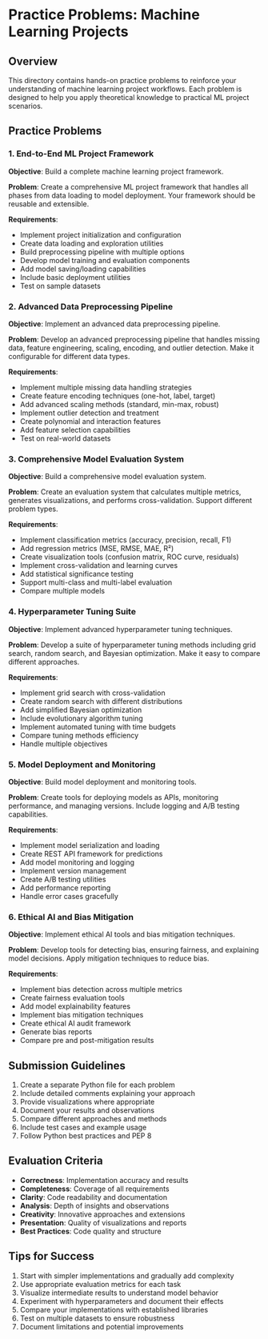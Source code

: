# Practice Problems: Machine Learning Projects

## Overview
This directory contains hands-on practice problems to reinforce your understanding of machine learning project workflows. Each problem is designed to help you apply theoretical knowledge to practical ML project scenarios.

## Practice Problems

### 1. End-to-End ML Project Framework
**Objective**: Build a complete machine learning project framework.

**Problem**: 
Create a comprehensive ML project framework that handles all phases from data loading to model deployment. Your framework should be reusable and extensible.

**Requirements**:
- Implement project initialization and configuration
- Create data loading and exploration utilities
- Build preprocessing pipeline with multiple options
- Develop model training and evaluation components
- Add model saving/loading capabilities
- Include basic deployment utilities
- Test on sample datasets

### 2. Advanced Data Preprocessing Pipeline
**Objective**: Implement an advanced data preprocessing pipeline.

**Problem**:
Develop an advanced preprocessing pipeline that handles missing data, feature engineering, scaling, encoding, and outlier detection. Make it configurable for different data types.

**Requirements**:
- Implement multiple missing data handling strategies
- Create feature encoding techniques (one-hot, label, target)
- Add advanced scaling methods (standard, min-max, robust)
- Implement outlier detection and treatment
- Create polynomial and interaction features
- Add feature selection capabilities
- Test on real-world datasets

### 3. Comprehensive Model Evaluation System
**Objective**: Build a comprehensive model evaluation system.

**Problem**:
Create an evaluation system that calculates multiple metrics, generates visualizations, and performs cross-validation. Support different problem types.

**Requirements**:
- Implement classification metrics (accuracy, precision, recall, F1)
- Add regression metrics (MSE, RMSE, MAE, R²)
- Create visualization tools (confusion matrix, ROC curve, residuals)
- Implement cross-validation and learning curves
- Add statistical significance testing
- Support multi-class and multi-label evaluation
- Compare multiple models

### 4. Hyperparameter Tuning Suite
**Objective**: Implement advanced hyperparameter tuning techniques.

**Problem**:
Develop a suite of hyperparameter tuning methods including grid search, random search, and Bayesian optimization. Make it easy to compare different approaches.

**Requirements**:
- Implement grid search with cross-validation
- Create random search with different distributions
- Add simplified Bayesian optimization
- Include evolutionary algorithm tuning
- Implement automated tuning with time budgets
- Compare tuning methods efficiency
- Handle multiple objectives

### 5. Model Deployment and Monitoring
**Objective**: Build model deployment and monitoring tools.

**Problem**:
Create tools for deploying models as APIs, monitoring performance, and managing versions. Include logging and A/B testing capabilities.

**Requirements**:
- Implement model serialization and loading
- Create REST API framework for predictions
- Add model monitoring and logging
- Implement version management
- Create A/B testing utilities
- Add performance reporting
- Handle error cases gracefully

### 6. Ethical AI and Bias Mitigation
**Objective**: Implement ethical AI tools and bias mitigation techniques.

**Problem**:
Develop tools for detecting bias, ensuring fairness, and explaining model decisions. Apply mitigation techniques to reduce bias.

**Requirements**:
- Implement bias detection across multiple metrics
- Create fairness evaluation tools
- Add model explainability features
- Implement bias mitigation techniques
- Create ethical AI audit framework
- Generate bias reports
- Compare pre and post-mitigation results

## Submission Guidelines
1. Create a separate Python file for each problem
2. Include detailed comments explaining your approach
3. Provide visualizations where appropriate
4. Document your results and observations
5. Compare different approaches and methods
6. Include test cases and example usage
7. Follow Python best practices and PEP 8

## Evaluation Criteria
- **Correctness**: Implementation accuracy and results
- **Completeness**: Coverage of all requirements
- **Clarity**: Code readability and documentation
- **Analysis**: Depth of insights and observations
- **Creativity**: Innovative approaches and extensions
- **Presentation**: Quality of visualizations and reports
- **Best Practices**: Code quality and structure

## Tips for Success
1. Start with simpler implementations and gradually add complexity
2. Use appropriate evaluation metrics for each task
3. Visualize intermediate results to understand model behavior
4. Experiment with hyperparameters and document their effects
5. Compare your implementations with established libraries
6. Test on multiple datasets to ensure robustness
7. Document limitations and potential improvements